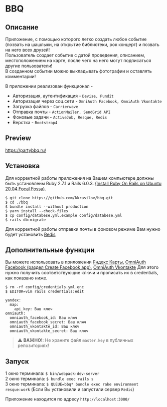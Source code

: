 # BBQ

## Описание

Приложение, с помощью которого легко создать любое событие (позвать на шашлыки, на открытие библиотеки, рок концерт) и позвать на него всех друзей!   
Пользователь создает событие с датой проведения, описанием, местоположением на карте, после чего на него могут подписаться другие пользователи!  
В созданном событии можно выкладывать фотографии и оставлять комментарии!

В приложении реализован функционал -  
* Авторизация, аутентификация - ```Devise, Pundit```  
* Авторизация через соц.сети - ```OmniAuth Facebook, OmniAuth Vkontakte```  
* Загрузка файлов - ```Carrierwave```  
* Отправка почты - ```ActionMailer, SendGrid API```  
* Фоновые задачи - ```ActiveJob, Resque, Redis```   
* Верстка - ```Bootstrap4```  

## Preview

https://partybbq.ru/

## Установка

Для корректной работы приложения на Вашем компьютере должны быть установлены Ruby 2.7.1 и Rails 6.0.3. [(Install Ruby On Rails on
Ubuntu 20.04 Focal Fossa)](https://gorails.com/setup/ubuntu/20.04).

```
$ git clone https://github.com/kkrasilov/bbq.git
$ cd ./bbq
$ bundle install --without production
$ yarn install --check-files
$ cp config/databese.yml.example config/databese.yml
$ rails db:migrate
```
Для корректной работы отправки почты в фоновом режиме Вам нужно будет установить [Redis](https://www.digitalocean.com/community/tutorials/how-to-install-and-secure-redis-on-ubuntu-20-04-ru)

## Дополнительные функции

Вы можете использовать в приложении [Яндекс Карты](https://yandex.ru/dev/maps/), [OmniAuth Facebook (раздел Create Facebook app)](https://dev.to/nkemjiks/implementing-facebook-authentication-with-devise-for-your-rails-6-app-1p3b), [OmniAuth Vkontakte](https://vk.com/dev)
Для этого нужно получить соответствующие ключи и прописать их в credentials, как показано ниже.
```
$ rm -rf config/credentials.yml.enc
$ EDITOR=vim rails credentials:edit
```
```
yandex:
  map:
    api_key: Ваш ключ
omniauth:     
  omniauth_facebook_id: Ваш ключ      
  omniauth_facebook_secret: Ваш ключ
  omniauth_vkontakte_id: Ваш ключ                             
  omniauth_vkontakte_secret: Ваш ключ
```
> :warning: **ВАЖНО!**: Не храните файл ```master.key``` в публичных репозиториях!

## Запуск
1 окно терминала: ```$ bin/webpack-dev-server```   
2 окно терминала: ```$ bundle exec rails s```  
3 окно терминала: ```$ QUEUE=bbq* bundle exec rake environment resque:work```  (Если Вы установили и запустили сервер ```Redis```) 

Приложение находится по адресу ```http://localhost:3000/```
